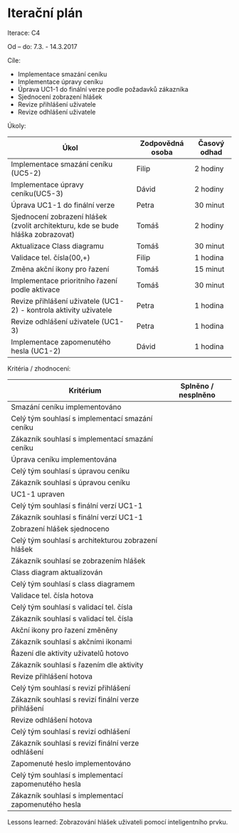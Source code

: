 <h1>Iterační plán</h1>
Iterace:  C4

Od – do:
7.3. - 14.3.2017

Cíle:
- Implementace smazání ceníku
- Implementace úpravy ceníku
- Úprava UC1-1 do finální verze podle požadavků zákazníka
- Sjednocení zobrazení hlášek
- Revize přihlášení uživatele
- Revize odhlášení uživatele

Úkoly:

|Úkol|	Zodpovědná osoba|	Časový odhad|
|---|---|---|
|Implementace smazání ceníku (UC5-2)|Filip|2 hodiny|
|Implementace úpravy ceníku(UC5-3)|Dávid|2 hodiny|
|Úprava UC1-1 do finální verze|Petra|30 minut|
|Sjednocení zobrazení hlášek (zvolit architekturu, kde se bude hláška zobrazovat)|Tomáš|2 hodiny|
|Aktualizace Class diagramu|Tomáš|30 minut|
|Validace tel. čísla(00,+)|Filip|1 hodina|
|Změna akční ikony pro řazení|Tomáš|15 minut|
|Implementace prioritního řazení podle aktivace|Tomáš|30 minut|
|Revize přihlášení uživatele (UC1-2) - kontrola aktivity uživatele|Petra|1 hodina|
|Revize odhlášení uživatele (UC1-3)|Petra|1 hodina|
|Implementace zapomenutého hesla (UC1-2)|Dávid|1 hodina|

Kritéria / zhodnocení:

|Kritérium	|Splněno / nesplněno|
|---|---|
|Smazání ceníku implementováno||
|Celý tým souhlasí s implementací smazání ceníku||
|Zákazník souhlasí s implementací smazání ceníku||
|Úprava ceníku implementována||
|Celý tým souhlasí s úpravou ceníku||
|Zákazník souhlasí s úpravou ceníku||
|UC1-1 upraven||
|Celý tým souhlasí s finální verzí UC1-1||
|Zákazník souhlasí s finální verzí UC1-1||
|Zobrazení hlášek sjednoceno||
|Celý tým souhlasí s architekturou zobrazení hlášek||
|Zákazník souhlasí se zobrazením hlášek||
|Class diagram aktualizován||
|Celý tým souhlasí s class diagramem||
|Validace tel. čísla hotova||
|Celý tým souhlasí s validací tel. čísla||
|Zákazník souhlasí s validací tel. čísla||
|Akční ikony pro řazení změněny||
|Zákazník souhlasí s akčními ikonami||
|Řazení dle aktivity uživatelů hotovo||
|Zákazník souhlasí s řazením dle aktivity||
|Revize přihlášení hotova||
|Celý tým souhlasí s revizí přihlášení||
|Zákazník souhlasí s revizí finální verze přihlášení||
|Revize odhlášení hotova||
|Celý tým souhlasí s revizí odhlášení||
|Zákazník souhlasí s revizí finální verze odhlášení||
|Zapomenuté heslo implementováno||
|Celý tým souhlasí s implementací zapomenutého hesla||
|Zákazník souhlasí s implementací zapomenutého hesla||


Lessons learned:
Zobrazování hlášek uživateli pomocí inteligentního prvku.
